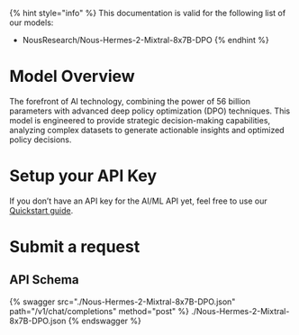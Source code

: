 [#references:start]: <> ({ "template": "openapi" })
{% hint style="info" %}
This documentation is valid for the following list of our models:
* NousResearch/Nous-Hermes-2-Mixtral-8x7B-DPO
{% endhint %}

# Model Overview
The forefront of AI technology, combining the power of 56 billion parameters with advanced deep policy optimization (DPO) techniques. This model is engineered to provide strategic decision-making capabilities, analyzing complex datasets to generate actionable insights and optimized policy decisions.

# Setup your API Key
If you don’t have an API key for the AI/ML API yet, feel free to use our [Quickstart guide](https://docs.aimlapi.com/quickstart/setting-up).

# Submit a request
## API Schema
{% swagger src="./Nous-Hermes-2-Mixtral-8x7B-DPO.json" path="/v1/chat/completions" method="post" %}
./Nous-Hermes-2-Mixtral-8x7B-DPO.json
{% endswagger %}


[#references:end]: <> ({})